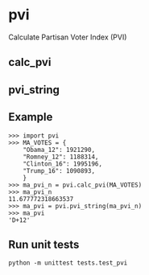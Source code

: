 # pvi

Calculate Partisan Voter Index (PVI)

## calc_pvi

## pvi_string

## Example

```
>>> import pvi
>>> MA_VOTES = {
    "Obama_12": 1921290,
    "Romney_12": 1188314,
    "Clinton_16": 1995196,
    "Trump_16": 1090893,
    }
>>> ma_pvi_n = pvi.calc_pvi(MA_VOTES)
>>> ma_pvi_n
11.677772318663537
>>> ma_pvi = pvi.pvi_string(ma_pvi_n)
>>> ma_pvi
'D+12'
```

## Run unit tests

```
python -m unittest tests.test_pvi
```
